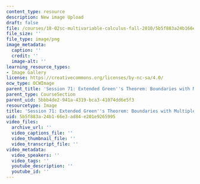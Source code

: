 ```yaml
---
content_type: resource
description: New image Upload
draft: false
file: /courses/18-02sc-multivariable-calculus-fall-2010/5b5f883a24b166e3ad84e201e9265995_MIT18_02SC_L24Brds_4.png
file_size: ''
file_type: image/png
image_metadata:
  caption: ''
  credit: ''
  image-alt: ''
learning_resource_types:
- Image Gallery
license: https://creativecommons.org/licenses/by-nc-sa/4.0/
ocw_type: OCWImage
parent_title: 'Session 71: Extended Green''s Theorem: Boundaries with Multiple Pieces'
parent_type: CourseSection
parent_uid: 5bbb4de2-941a-4319-bca3-41074dd6e5f3
resourcetype: Image
title: 'Session 71: Extended Green''s Theorem: Boundaries with Multiple Pieces 4'
uid: 5b5f883a-24b1-66e3-ad84-e201e9265995
video_files:
  archive_url: ''
  video_captions_file: ''
  video_thumbnail_file: ''
  video_transcript_file: ''
video_metadata:
  video_speakers: ''
  video_tags: ''
  youtube_description: ''
  youtube_id: ''
---
```

